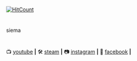 #
[![HitCount](http://hits.dwyl.com/ulgit/ulgit.svg)](http://hits.dwyl.com/ulgit/ulgit)
#
siema
#
📺 [youtube][youtube] **|** 
🛠️ [steam][steam] **|** 
📷 [instagram][instagram] **|** 
🐧 [facebook][facebook] **|** 
#
[banner]: https://raw.githubusercontent.com/ulgit/ulgit.readme/master/potezny.png
[instagram]: https://instagram.com/zamachnaharambe
[steam]: https://steamcommunity.com/id/ulgitut/
[youtube]: https://www.youtube.com/channel/UCwPvuRq3iKiXDJT-KGKAVyg?view_as=subscriber
[facebook]: https://www.facebook.com/jaksalukasz/
#
